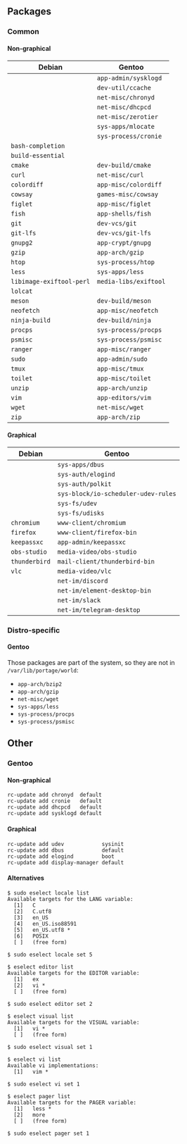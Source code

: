 Packages
--------

### Common

#### Non-graphical

| Debian                   | Gentoo                              |
|--------------------------|-------------------------------------|
|                          | `app-admin/sysklogd`                |
|                          | `dev-util/ccache`                   |
|                          | `net-misc/chronyd`                  |
|                          | `net-misc/dhcpcd`                   |
|                          | `net-misc/zerotier`                 |
|                          | `sys-apps/mlocate`                  |
|                          | `sys-process/cronie`                |
| `bash-completion`        |                                     |
| `build-essential`        |                                     |
| `cmake`                  | `dev-build/cmake`                   |
| `curl`                   | `net-misc/curl`                     |
| `colordiff`              | `app-misc/colordiff`                |
| `cowsay`                 | `games-misc/cowsay`                 |
| `figlet`                 | `app-misc/figlet`                   |
| `fish`                   | `app-shells/fish`                   |
| `git`                    | `dev-vcs/git`                       |
| `git-lfs`                | `dev-vcs/git-lfs`                   |
| `gnupg2`                 | `app-crypt/gnupg`                   |
| `gzip`                   | `app-arch/gzip`                     |
| `htop`                   | `sys-process/htop`                  |
| `less`                   | `sys-apps/less`                     |
| `libimage-exiftool-perl` | `media-libs/exiftool`               |
| `lolcat`                 |                                     |
| `meson`                  | `dev-build/meson`                   |
| `neofetch`               | `app-misc/neofetch`                 |
| `ninja-build`            | `dev-build/ninja`                   |
| `procps`                 | `sys-process/procps`                |
| `psmisc`                 | `sys-process/psmisc`                |
| `ranger`                 | `app-misc/ranger`                   |
| `sudo`                   | `app-admin/sudo`                    |
| `tmux`                   | `app-misc/tmux`                     |
| `toilet`                 | `app-misc/toilet`                   |
| `unzip`                  | `app-arch/unzip`                    |
| `vim`                    | `app-editors/vim`                   |
| `wget`                   | `net-misc/wget`                     |
| `zip`                    | `app-arch/zip`                      |

#### Graphical

| Debian                   | Gentoo                              |
|--------------------------|-------------------------------------|
|                          | `sys-apps/dbus`                     |
|                          | `sys-auth/elogind`                  |
|                          | `sys-auth/polkit`                   |
|                          | `sys-block/io-scheduler-udev-rules` |
|                          | `sys-fs/udev`                       |
|                          | `sys-fs/udisks`                     |
| `chromium`               | `www-client/chromium`               |
| `firefox`                | `www-client/firefox-bin`            |
| `keepassxc`              | `app-admin/keepassxc`               |
| `obs-studio`             | `media-video/obs-studio`            |
| `thunderbird`            | `mail-client/thunderbird-bin`       |
| `vlc`                    | `media-video/vlc`                   |
|                          | `net-im/discord`                    |
|                          | `net-im/element-desktop-bin`        |
|                          | `net-im/slack`                      |
|                          | `net-im/telegram-desktop`           |

### Distro-specific

#### Gentoo

Those packages are part of the system,
so they are not in `/var/lib/portage/world`:

* `app-arch/bzip2`
* `app-arch/gzip`
* `net-misc/wget`
* `sys-apps/less`
* `sys-process/procps`
* `sys-process/psmisc`



Other
-----

### Gentoo

#### Non-graphical

```
rc-update add chronyd  default
rc-update add cronie   default
rc-update add dhcpcd   default
rc-update add sysklogd default
```

#### Graphical

```
rc-update add udev            sysinit
rc-update add dbus            default
rc-update add elogind         boot
rc-update add display-manager default
```

#### Alternatives

```
$ sudo eselect locale list
Available targets for the LANG variable:
  [1]   C
  [2]   C.utf8
  [3]   en_US
  [4]   en_US.iso88591
  [5]   en_US.utf8 *
  [6]   POSIX
  [ ]   (free form)

$ sudo eselect locale set 5

$ eselect editor list
Available targets for the EDITOR variable:
  [1]   ex
  [2]   vi *
  [ ]   (free form)

$ sudo eselect editor set 2

$ eselect visual list
Available targets for the VISUAL variable:
  [1]   vi *
  [ ]   (free form)

$ sudo eselect visual set 1

$ eselect vi list
Available vi implementations:
  [1]   vim *

$ sudo eselect vi set 1

$ eselect pager list
Available targets for the PAGER variable:
  [1]   less *
  [2]   more
  [ ]   (free form)

$ sudo eselect pager set 1
```
